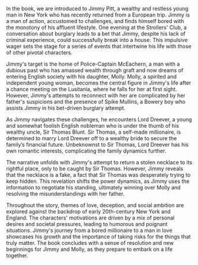 In the book, we are introduced to Jimmy Pitt, a wealthy and restless young man in New York who has recently returned from a European trip. Jimmy is a man of action, accustomed to challenges, and finds himself bored with the monotony of his affluent lifestyle. One evening at the Strollers' Club, a conversation about burglary leads to a bet that Jimmy, despite his lack of criminal experience, could successfully break into a house. This impulsive wager sets the stage for a series of events that intertwine his life with those of other pivotal characters.

Jimmy's target is the home of Police-Captain McEachern, a man with a dubious past who has amassed wealth through graft and now dreams of entering English society with his daughter, Molly. Molly, a spirited and independent young woman, becomes the central figure in Jimmy's life after a chance meeting on the Lusitania, where he falls for her at first sight. However, Jimmy's attempts to reconnect with her are complicated by her father's suspicions and the presence of Spike Mullins, a Bowery boy who assists Jimmy in his bet-driven burglary attempt.

As Jimmy navigates these challenges, he encounters Lord Dreever, a young and somewhat foolish English nobleman who is under the thumb of his wealthy uncle, Sir Thomas Blunt. Sir Thomas, a self-made millionaire, is determined to marry Lord Dreever off to a wealthy bride to secure the family’s financial future. Unbeknownst to Sir Thomas, Lord Dreever has his own romantic interests, complicating the family dynamics further.

The narrative unfolds with Jimmy's attempt to return a stolen necklace to its rightful place, only to be caught by Sir Thomas. However, Jimmy reveals that the necklace is a fake, a fact that Sir Thomas was desperately trying to keep hidden. This revelation shifts the power dynamics, as Jimmy uses the information to negotiate his standing, ultimately winning over Molly and resolving the misunderstandings with her father.

Throughout the story, themes of love, deception, and social ambition are explored against the backdrop of early 20th-century New York and England. The characters' motivations are driven by a mix of personal desires and societal pressures, leading to humorous and poignant situations. Jimmy's journey from a bored millionaire to a man in love showcases his growth and the importance of taking risks for the things that truly matter. The book concludes with a sense of resolution and new beginnings for Jimmy and Molly, as they prepare to embark on a life together.